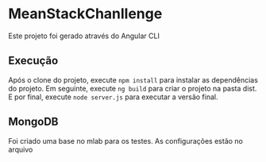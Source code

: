 # MeanStackChanllenge

Este projeto foi gerado através do Angular CLI

## Execução

Após o clone do projeto, execute `npm install` para instalar as dependências do projeto.
Em seguinte, execute `ng build` para criar o projeto na pasta dist.
E por final, execute `node server.js` para executar a versão final.

## MongoDB

Foi criado uma base no mlab para os testes. As configurações estão no arquivo 